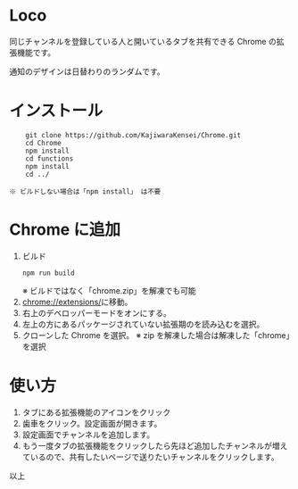 # Loco

同じチャンネルを登録している人と開いているタブを共有できる Chrome の拡張機能です。

通知のデザインは日替わりのランダムです。

# インストール

```
    git clone https://github.com/KajiwaraKensei/Chrome.git
    cd Chrome
    npm install
    cd functions
    npm install
    cd ../
```

    ※ ビルドしない場合は「npm install」 は不要

# Chrome に追加

1. ビルド
   ```
   npm run build
   ```
   ※ ビルドではなく「chrome.zip」を解凍でも可能
2. [chrome://extensions/](chrome://extensions/)に移動。
3. 右上のデベロッパーモードをオンにする。
4. 左上の方にあるパッケージされていない拡張期のを読み込むを選択。
5. クローンした Chrome を選択。
   ※ zip を解凍した場合は解凍した「chrome」を選択

# 使い方

1. タブにある拡張機能のアイコンをクリック
2. 歯車をクリック。設定画面が開きます。
3. 設定画面でチャンネルを追加します。
4. もう一度タブの拡張機能をクリックしたら先ほど追加したチャンネルが増えているので、共有したいページで送りたいチャンネルをクリックします。

以上
